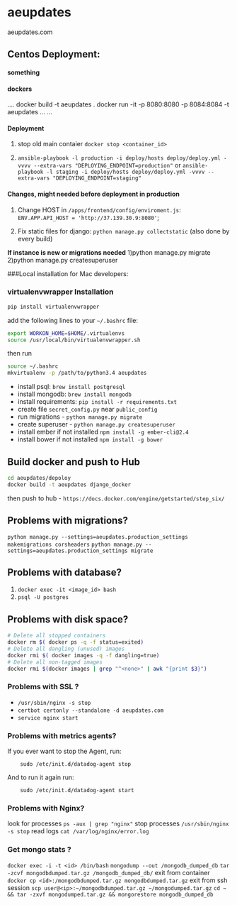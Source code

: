 # aeupdates
aeupdates.com


<h2>Centos Deployment:</h2>
<h4> something </h4>
    
<h4> dockers </h4>
    ....
    docker build -t aeupdates .
    docker run -it -p 8080:8080 -p 8084:8084 -t aeupdates
    ...
    ...

<h4>Deployment</h4>

 1) stop old main contaier `docker stop <container_id>`

 2) `ansible-playbook -l production -i deploy/hosts deploy/deploy.yml -vvvv --extra-vars "DEPLOYING_ENDPOINT=production"` or
 `ansible-playbook -l staging -i deploy/hosts deploy/deploy.yml -vvvv --extra-vars "DEPLOYING_ENDPOINT=staging"`

<h4>Changes, might needed before deployment in production</h4>

  1) Change HOST in `/apps/frontend/config/enviroment.js`:
    `ENV.APP.API_HOST = 'http://37.139.30.9:8080'`;
    
  2) Fix static files for django: `python manage.py collectstatic` (also done by every build)



<b>If instance is new or migrations needed</b>
1)python manage.py migrate
2)python manage.py createsuperuser


###Local installation for Mac developers:

### virtualenvwrapper Installation

```bash
pip install virtualenvwrapper
```

add the following lines to your `~/.bashrc` file:

```bash
export WORKON_HOME=$HOME/.virtualenvs
source /usr/local/bin/virtualenvwrapper.sh
```

then run

```bash
source ~/.bashrc
mkvirtualenv -p /path/to/python3.4 aeupdates
```


- install psql: `brew install postgresql`
- install mongodb: `brew install mongodb`
- install requirements: `pip install -r requirements.txt`
- create file `secret_config.py` near `public_config`
- run migrations - `python manage.py migrate`
- create superuser - `python manage.py createsuperuser`
- install ember if not installed `npm install -g ember-cli@2.4`
- install bower if not installed `npm install -g bower`

## Build docker and push to Hub

```bash
cd aeupdates/depoloy
docker build -t aeupdates django_docker
```
then push to hub - `https://docs.docker.com/engine/getstarted/step_six/`

## Problems with migrations?
`python manage.py --settings=aeupdates.production_settings makemigrations corsheaders`
`python manage.py --settings=aeupdates.production_settings migrate`

## Problems with database?
1) `docker exec -it <image_id> bash`
2) `psql -U postgres`

## Problems with disk space?
```bash
# Delete all stopped containers
docker rm $( docker ps -q -f status=exited)
# Delete all dangling (unused) images
docker rmi $( docker images -q -f dangling=true)
# Delete all non-tagged images
docker rmi $(docker images | grep "^<none>" | awk "{print $3}")
```

### Problems with SSL ?
 - `/usr/sbin/nginx -s stop`
 - `certbot certonly --standalone -d aeupdates.com`
 - `service nginx start`

### Problems with metrics agents?

If you ever want to stop the Agent, run:
```
    sudo /etc/init.d/datadog-agent stop
```
And to run it again run:
```
    sudo /etc/init.d/datadog-agent start
```

### Problems with Nginx?

look for processes `ps -aux | grep "nginx"`
stop processes `/usr/sbin/nginx -s stop`
read logs `cat /var/log/nginx/error.log`


### Get mongo stats ?
`docker exec -i -t <id> /bin/bash`
`mongodump --out /mongodb_dumped_db`
`tar -zcvf mongodbdumped.tar.gz /mongodb_dumped_db/`
exit from container
`docker cp <id>:/mongodbdumped.tar.gz mongodbdumped.tar.gz`
exit from ssh session
`scp user@<ip>:~/mongodbdumped.tar.gz ~/mongodumped.tar.gz`
`cd ~ && tar -zxvf mongodumped.tar.gz && mongorestore mongodb_dumped_db`
